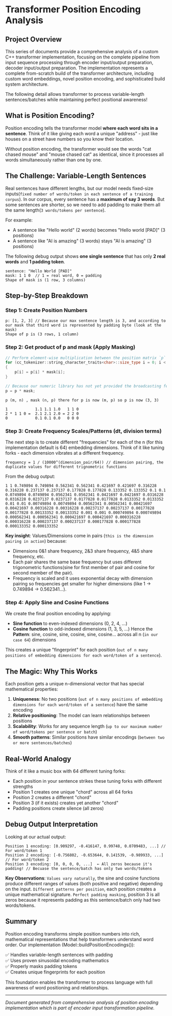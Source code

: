 # Transformer Position Encoding Analysis

## Project Overview

This series of documents provide a comprehensive analysis of a custom C++ transformer implementation, focusing on the complete pipeline from input sequence processing through encoder input/output preparation, decoder input/output preparation. The implementation represents a complete from-scratch build of the transformer architecture, including custom word embeddings, novel position encoding, and sophisticated build system architecture.

The following detail allows transformer to process variable-length sentences/batches while maintaining perfect positional awareness!

## What is Position Encoding?

Position encoding tells the transformer model **where each word sits in a sentence**. Think of it like giving each word a unique "address" - just like houses on a street have numbers so you know their location.

Without position encoding, the transformer would see the words "cat chased mouse" and "mouse chased cat" as identical, since it processes all words simultaneously rather than one by one.

## The Challenge: Variable-Length Sentences

Real sentences have different lengths, but our model needs fixed-size inputs(`fixed number of words/token in each sentence of a training corpus`). In our corpus, every sentence has a **maximum of say 3 words**. But some sentences are shorter, so we need to add padding to make them all the same length(`3 words/tokens per sentence`).

For example:
- A sentence like "Hello world" (2 words) becomes "Hello world [PAD]" (3 positions)
- A sentence like "AI is amazing" (3 words) stays "AI is amazing" (3 positions)

The following debug output shows **one single sentence** that has only **2 real words** and **1 padding token**.

```text
sentence: "Hello World [PAD]"
mask: 1 1 0  // 1 = real word, 0 = padding
Shape of mask is (1 row, 3 columns)
```

## Step-by-Step Breakdown

### Step 1: Create Position Numbers

```text
p: [1, 2, 3] // Because our max sentence length is 3, and according to our mask that third word is represented by padding byte (look at the mask)
Shape of p is (3 rows, 1 column)
```

### Step 2: Get product of p and mask (Apply Masking)
```C++
// Perform element-wise multiplication between the position matrix `p` and the mask matrix `mask`
for (cc_tokenizer::string_character_traits<char>::size_type i = 0; i < mntpl_input; i++)
{             
    p[i] = p[i] * mask[i];                 
}

// Because our numeric library has not yet provided the broadcasting feature
p = p * mask;
```
```text
p (m, n) , mask (n, p) there for p is now (m, p) so p is now (3, 3)

1            1.1 1.1 1.0   1 1 0
2 * 1 1 0 =  2.1 2.1 2.0 = 2 2 0 
0            0.1 0.1 0.0   0 0 0 
```

### Step 3: Create Frequency Scales/Patterns (dt, division terms)

The next step is to create different "frequencies" for each of the n (for this implementation default is 64) embedding dimensions. Think of it like tuning forks - each dimension vibrates at a different frequency.

```text
frequency = 1 / (10000^(dimension_pair/64)) // dimension pairing, the duplicate values for different trignometric functions
```

From the debug output: 
```text
1 1 0.749894 0.749894 0.562341 0.562341 0.421697 0.421697 0.316228 0.316228 0.237137 0.237137 0.177828 0.177828 0.133352 0.133352 0.1 0.1 0.0749894 0.0749894 0.0562341 0.0562341 0.0421697 0.0421697 0.0316228 0.0316228 0.0237137 0.0237137 0.0177828 0.0177828 0.0133352 0.0133352 0.01 0.01 0.00749894 0.00749894 0.00562341 0.00562341 0.00421697 0.00421697 0.00316228 0.00316228 0.00237137 0.00237137 0.00177828 0.00177828 0.00133352 0.00133352 0.001 0.001 0.000749894 0.000749894 0.000562341 0.000562341 0.000421697 0.000421697 0.000316228 0.000316228 0.000237137 0.000237137 0.000177828 0.000177828 0.000133352 0.000133352 
```

**Key insight**: Values/Dimensions come in pairs (`this is the dimension pairing in action`) because:
- Dimensions 0&1 share frequency, 2&3 share frequency, 4&5 share frequency, etc.
- Each pair shares the same base frequency but uses different trigonometric functions(sine for first member of pair and cosine for second member of the pair).
- Frequency is scaled and it uses exponential decay with dimension pairing so frequencies get smaller for higher dimensions (like 1 → 0.749894 → 0.562341...). 

### Step 4: Apply Sine and Cosine Functions

We create the final position encoding by applying:

- **Sine function** to even-indexed dimensions (0, 2, 4, ...)
- **Cosine function** to odd-indexed dimensions (1, 3, 5, ...)
Hence the **Pattern**: sine, cosine, sine, cosine, sine, cosine... across all n (`in our case 64`) dimensions

This creates a unique "fingerprint" for each position (`out of n many positions of embedding dimensions for each word/token of a sentence`).

## The Magic: Why This Works

Each position gets a unique n-dimensional vector that has special mathematical properties:

1. **Uniqueness**: No two positions (`out of n many positions of embedding dimensions for each word/token of a sentence`) have the same encoding
2. **Relative positioning**: The model can learn relationships between positions
3. **Scalability**: Works for any sequence length (`up to our maximum number of word/tokens per sentence or batch`)
4. **Smooth patterns**: Similar positions have similar encodings (`between two or more sentences/batches`)

## Real-World Analogy

Think of it like a music box with 64 different tuning forks:
- Each position in your sentence strikes these tuning forks with different strengths
- Position 1 creates one unique "chord" across all 64 forks
- Position 2 creates a different "chord" 
- Position 3 (if it exists) creates yet another "chord"
- Padding positions create silence (all zeros)

## Debug Output Interpretation

Looking at our actual output:

```text
Position 1 encoding: [0.909297, -0.416147, 0.99748, 0.0709483, ...] // For word/token 1 
Position 2 encoding: [-0.756802, -0.653644, 0.141539, -0.989933, ...] // For word/token 2
Position 3 encoding: [0, 0, 0, 0, ...]  ← All zeros because it's padding! // Becuase the sentence/batch has only two words/tokens
```

**Key Observations**: `Values vary naturally`, the sine and cosine functions produce different ranges of values (both positive and negative) depending on the input. `Different patterns per position`, each position creates a unique mathematical signature. `Perfect padding masking`, position 3 is all zeros because it represents padding as this sentence/batch only had two words/tokens.  

## Summary

Position encoding transforms simple position numbers into rich, mathematical representations that help transformers understand word order. Our implementation (Model::buildPositionEncodings()):

✅ Handles variable-length sentences with padding  
✅ Uses proven sinusoidal encoding mathematics  
✅ Properly masks padding tokens  
✅ Creates unique fingerprints for each position

This foundation enables the transformer to process language with full awareness of word positioning and relationships.

---

*Document generated from comprehensive analysis of position encoding implementation which is part of encoder input transformation pipeline.*